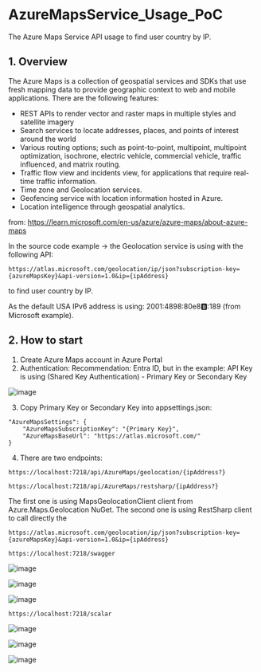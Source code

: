# AzureMapsService_Usage_PoC
The Azure Maps Service API usage to find user country by IP.

## 1. Overview
The Azure Maps is a collection of geospatial services and SDKs that use fresh mapping data to provide geographic context to web and mobile applications. 
There are the following features:
 - REST APIs to render vector and raster maps in multiple styles and satellite imagery
 - Search services to locate addresses, places, and points of interest around the world
 - Various routing options; such as point-to-point, multipoint, multipoint optimization, isochrone, electric vehicle, commercial vehicle, traffic influenced, and matrix routing.
 - Traffic flow view and incidents view, for applications that require real-time traffic information.
 - Time zone and Geolocation services.
 - Geofencing service with location information hosted in Azure.
 - Location intelligence through geospatial analytics.

from: https://learn.microsoft.com/en-us/azure/azure-maps/about-azure-maps

In the source code example -> the Geolocation service is using with the following API:
```
https://atlas.microsoft.com/geolocation/ip/json?subscription-key={azureMapsKey}&api-version=1.0&ip={ipAddress}
```
to find user country by IP.

As the default USA IPv6 address is using: 2001:4898:80e8:b::189 (from Microsoft example).    

## 2. How to start
1. Create Azure Maps account in Azure Portal
2. Authentication: Recommendation: Entra ID, but in the example: API Key is using (Shared Key Authentication) - Primary Key or Secondary Key

 ![image](https://github.com/user-attachments/assets/b2203110-0196-4cb5-9e5f-82b2b5111119)

 3. Copy Primary Key or Secondary Key into appsettings.json:

```
"AzureMapsSettings": {
    "AzureMapsSubscriptionKey": "{Primary Key}",
    "AzureMapsBaseUrl": "https://atlas.microsoft.com/"
}
```
 4. There are two endpoints:

```
https://localhost:7218/api/AzureMaps/geolocation/{ipAddress?}
```

```
https://localhost:7218/api/AzureMaps/restsharp/{ipAddress?}
```

The first one is using MapsGeolocationClient client from Azure.Maps.Geolocation NuGet.
The second one is using RestSharp client to call directly the 
```
https://atlas.microsoft.com/geolocation/ip/json?subscription-key={azureMapsKey}&api-version=1.0&ip={ipAddress}
```

```
https://localhost:7218/swagger
```

![image](https://github.com/user-attachments/assets/8028e10c-00b9-4a9c-b0be-3514535179c7)

![image](https://github.com/user-attachments/assets/057c357e-037f-40ac-86c9-c655c1b1f3dd)

![image](https://github.com/user-attachments/assets/caf3eed0-b21d-49f7-80ec-a0b1af72cd2a)

```
https://localhost:7218/scalar
```

![image](https://github.com/user-attachments/assets/147d80c3-e2cd-4fcd-9dd5-2dca4f52fb2c)

![image](https://github.com/user-attachments/assets/e398d1be-3a1f-4faf-8102-3b44a2e02e03)

![image](https://github.com/user-attachments/assets/7d018e84-932a-4ea7-b0ed-9034130190f6)



  
